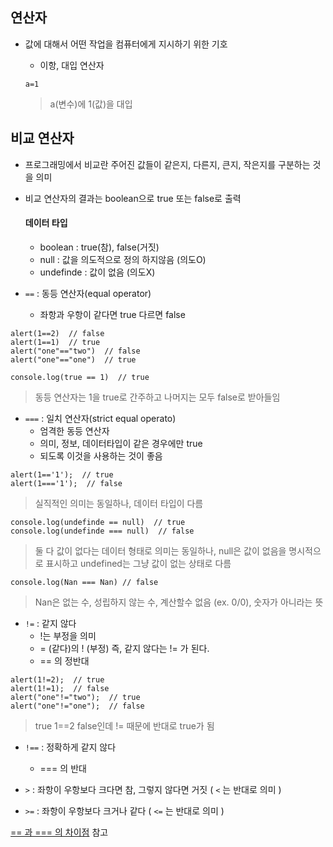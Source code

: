 ## 연산자
- 값에 대해서 어떤 작업을 컴퓨터에게 지시하기 위한 기호

	- 이항, 대입 연산자
	```
	a=1
	```
	> a(변수)에 1(값)을 대입


## 비교 연산자
- 프로그래밍에서 비교란 주어진 값들이 같은지, 다른지, 큰지, 작은지를 구분하는 것을 의미
- 비교 연산자의 결과는 boolean으로 true 또는 false로 출력

	#### 데이터 타입
	- boolean : true(참), false(거짓)
	- null : 값을 의도적으로 정의 하지않음 (의도O)
	- undefinde : 값이 없음 (의도X)

- `==` : 동등 연산자(equal operator)
	- 좌항과 우항이 같다면 true 다르면 false
```
alert(1==2)  // false
alert(1==1)  // true
alert("one"=="two")  // false 
alert("one"=="one")  // true
```
```
console.log(true == 1)  // true 
```
> 동등 연산자는 1을 true로 간주하고 나머지는 모두 false로 받아들임


- `===` : 일치 연산자(strict equal operato)
	- 엄격한 동등 연산자
	- 의미, 정보, 데이터타입이 같은 경우에만 true
	- 되도록 이것을 사용하는 것이 좋음
```
alert(1=='1');  // true
alert(1==='1');  // false
```
> 실직적인 의미는 동일하나, 데이터 타입이 다름

```
console.log(undefinde == null)  // true
console.log(undefinde === null)	 // false
```
> 둘 다 값이 없다는 데이터 형태로 의미는 동일하나, null은 값이 없음을 명시적으로 표시하고 undefined는 그냥 값이 없는 상태로 다름

```
console.log(Nan === Nan) // false
```
> Nan은 없는 수, 성립하지 않는 수, 계산할수 없음 (ex. 0/0), 숫자가 아니라는 뜻

- `!=` : 같지 않다
	- !는 부정을 의미
	- = (같다)의 ! (부정) 즉, 같지 않다는 != 가 된다.
	- == 의 정반대
```
alert(1!=2);  // true
alert(1!=1);  // false
alert("one"!="two");  // true
alert("one"!="one");  // false
```
> true 1==2 false인데 != 때문에 반대로 true가 됨
- `!==` : 정확하게 같지 않다
	- === 의 반대

- `>` : 좌항이 우항보다 크다면 참, 그렇지 않다면 거짓 ( `<` 는 반대로 의미 )

- `>=` : 좌항이 우항보다 크거나 같다 ( `<=` 는 반대로 의미 )

[== 과 === 의 차이점](https://dorey.github.io/JavaScript-Equality-Table/) 참고
